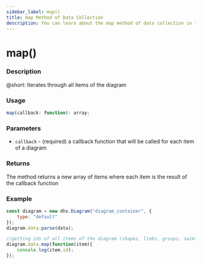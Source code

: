 ```yaml
---
sidebar_label: map()
title: map Method of Data Collection
description: You can learn about the map method of data collection in the documentation of the DHTMLX JavaScript Diagram library. Browse developer guides and API reference, try out code examples and live demos, and download a free 30-day evaluation version of DHTMLX Diagram.
---
```


# map()

### Description

@short: Iterates through all items of the diagram

### Usage

~~~jsx
map(callback: function): array;
~~~

### Parameters

- `callback` - (required) a callback function that will be called for each item of a diagram

### Returns

The method returns a new array of items where each item is the result of the callback function

### Example

~~~jsx {7-9}
const diagram = new dhx.Diagram("diagram_container", {
    type: "default"
});
diagram.data.parse(data);

//getting ids of all items of the diagram (shapes, links, groups, swimlanes)
diagram.data.map(function(item){
    console.log(item.id);
});
~~~

